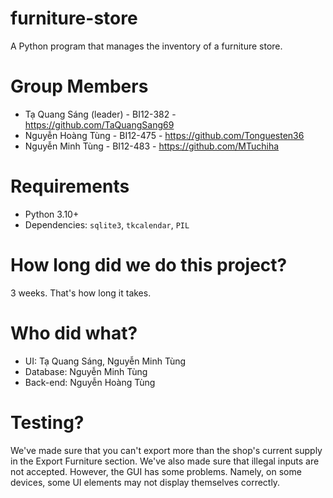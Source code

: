 # furniture-store
A Python program that manages the inventory of a furniture store.

# Group Members
- Tạ Quang Sáng  (leader) - BI12-382 - https://github.com/TaQuangSang69
- Nguyễn Hoàng Tùng - BI12-475 - https://github.com/Tonguesten36
- Nguyễn Minh Tùng - BI12-483 - https://github.com/MTuchiha

# Requirements
- Python 3.10+
- Dependencies: `sqlite3`, `tkcalendar`, `PIL`

# How long did we do this project?
3 weeks. That's how long it takes.

# Who did what?
- UI: Tạ Quang Sáng, Nguyễn Minh Tùng
- Database: Nguyễn Minh Tùng
- Back-end: Nguyễn Hoàng Tùng

# Testing?
We've made sure that you can't export more than the shop's current supply in the Export Furniture section.
We've also made sure that illegal inputs are not accepted.
However, the GUI has some problems. Namely, on some devices, some UI elements may not display themselves correctly.


